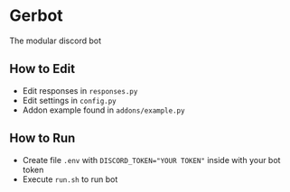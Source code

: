 # Gerbot
The modular discord bot

## How to Edit
- Edit responses in `responses.py`
- Edit settings in `config.py`
- Addon example found in `addons/example.py`

## How to Run
- Create file `.env` with `DISCORD_TOKEN="YOUR TOKEN"` inside with your bot token
- Execute `run.sh` to run bot
